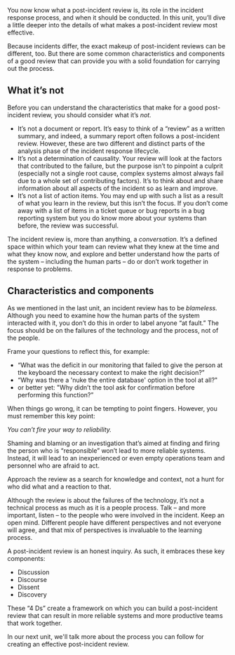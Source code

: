 You now know what a post-incident review is, its role in the incident
response process, and when it should be conducted. In this unit, you’ll
dive a little deeper into the details of what makes a post-incident review
most effective.

Because incidents differ, the exact makeup of post-incident reviews can be
different, too. But there are some common characteristics and components of
a good review that can provide you with a solid foundation for carrying out
the process.

## What it’s not

Before you can understand the characteristics that make for a good
post-incident review, you should consider what it’s _not._

-   It’s not a document or report. It’s easy to think of a “review” as a
    written summary, and indeed, a summary report often follows a
    post-incident review. However, these are two different and distinct
    parts of the analysis phase of the incident response lifecycle.
-   It’s not a determination of causality. Your review will look at the
    factors that contributed to the failure, but the purpose isn’t to
    pinpoint a culprit (especially not a single root cause, complex systems
    almost always fail due to a whole set of contributing factors). It’s to
    think about and share information about all aspects of the incident so
    as learn and improve.
-   It’s not a list of action items. You may end up with such a list as a
    result of what you learn in the review, but this isn’t the focus. If
    you don’t come away with a list of items in a ticket queue or bug
    reports in a bug reporting system but you do know more about your
    systems than before, the review was successful.

The incident review is, more than anything, a _conversation._ It’s a
defined space within which your team can review what they knew at the time
and what they know now, and explore and better understand how the parts of
the system – including the human parts – do or don’t work together in
response to problems.

## Characteristics and components

As we mentioned in the last unit, an incident review has to be _blameless._
Although you need to examine how the human parts of the system interacted
with it, you don’t do this in order to label anyone “at fault.” The focus
should be on the failures of the technology and the process, not of the
people.

Frame your questions to reflect this, for example:

-   “What was the deficit in our monitoring that failed to give the person
    at the keyboard the necessary context to make the right decision?”
-   “Why was there a 'nuke the entire database' option in the tool at all?"
-   or better yet: "Why didn’t the tool ask for confirmation before
    performing this function?”

When things go wrong, it can be tempting to point fingers. However, you
must remember this key point:

_You can’t fire your way to reliability._

Shaming and blaming or an investigation that’s aimed at finding and firing
the person who is “responsible” won’t lead to more reliable systems.
Instead, it will lead to an inexperienced or even empty operations team and
personnel who are afraid to act.

Approach the review as a search for knowledge and context, not a hunt for
who did what and a reaction to that.

Although the review is about the failures of the technology, it’s not a
technical process as much as it is a people process. Talk – and more
important, listen – to the people who were involved in the incident. Keep
an open mind. Different people have different perspectives and not everyone
will agree, and that mix of perspectives is invaluable to the learning
process.

A post-incident review is an honest inquiry. As such, it embraces these key
components:

-   Discussion
-   Discourse
-   Dissent
-   Discovery

These “4 Ds” create a framework on which you can build a post-incident
review that can result in more reliable systems and more productive teams
that work together.

In our next unit, we'll talk more about the process you can follow for
creating an effective post-incident review.
